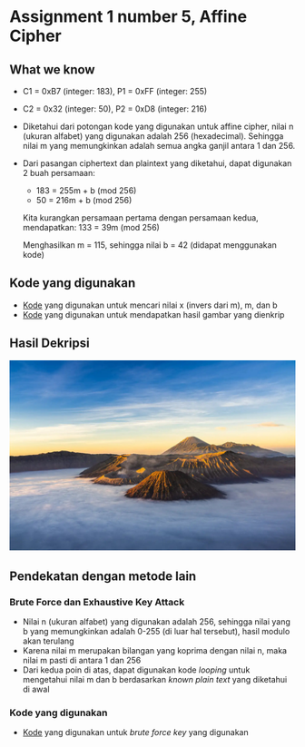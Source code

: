 # Assignment 1 number 5, Affine Cipher

## What we know
- C1 = 0xB7 (integer: 183), P1 = 0xFF (integer: 255)
- C2 = 0x32 (integer: 50), P2 = 0xD8 (integer: 216)
- Diketahui dari potongan kode yang digunakan untuk affine cipher, nilai n (ukuran alfabet) yang digunakan adalah 256 (hexadecimal).
Sehingga nilai m yang memungkinkan adalah semua angka ganjil antara 1 dan 256.
- Dari pasangan ciphertext dan plaintext yang diketahui, dapat digunakan 2 buah persamaan:
  - 183 = 255m + b (mod 256)
  - 50 = 216m + b (mod 256)

  Kita kurangkan persamaan pertama dengan persamaan kedua, mendapatkan: 133 = 39m (mod 256)

  Menghasilkan m = 115, sehingga nilai b = 42 (didapat menggunakan kode)

## Kode yang digunakan
- [Kode](./code/m_and_b_searcher.py) yang digunakan untuk mencari nilai x (invers dari m), m, dan b
- [Kode](./code/image_restore.py) yang digunakan untuk mendapatkan hasil gambar yang dienkrip

## Hasil Dekripsi
![Decrypted Image](./code/decrypted.jpeg)

## Pendekatan dengan metode lain

### Brute Force dan Exhaustive Key Attack
- Nilai n (ukuran alfabet) yang digunakan adalah 256, sehingga nilai yang b yang memungkinkan adalah 0-255 (di luar hal tersebut),
hasil modulo akan terulang
- Karena nilai m merupakan bilangan yang koprima dengan nilai n, maka nilai m pasti di antara 1 dan 256
- Dari kedua poin di atas, dapat digunakan kode *looping* untuk mengetahui nilai m dan b berdasarkan *known plain text* yang diketahui
di awal

### Kode yang digunakan
- [Kode](./code/brute_force.py) yang digunakan untuk *brute force key* yang digunakan
